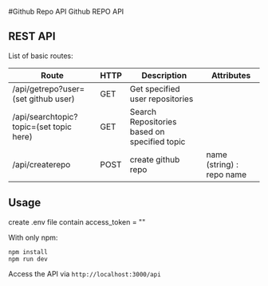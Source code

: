 #Github Repo API
Github REPO API

## REST API
List of basic routes:

Route | HTTP | Description | Attributes
--- | --- | --- | ---
/api/getrepo?user=(set github user) | GET | Get specified user repositories | 
/api/searchtopic?topic=(set topic here) | GET | Search Repositories based on specified topic |
/api/createrepo | POST | create github repo | name (string) : repo name

## Usage
create .env file contain
access_token = ""

With only npm:
```
npm install
npm run dev
```

Access the API via `http://localhost:3000/api`
